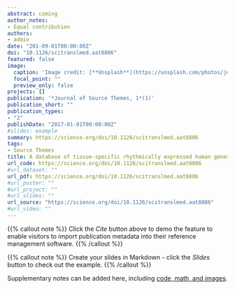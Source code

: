 ```yaml
---
abstract: coming
author_notes:
- Equal contribution
authors:
- admin
date: "201-09-01T00:00:00Z"
doi: "10.1126/scitranslmed.aat8806"
featured: false
image:
  caption: 'Image credit: [**Unsplash**](https://unsplash.com/photos/jdD8gXaTZsc)'
  focal_point: ""
  preview_only: false
projects: []
publication: '*Journal of Source Themes, 1*(1)'
publication_short: ""
publication_types:
- "2"
publishDate: "2017-01-01T00:00:00Z"
#slides: example
summary: https://science.org/doi/10.1126/scitranslmed.aat8806
tags:
- Source Themes
title: A database of tissue-specific rhythmically expressed human genes has potential applications in circadian medicine
url_code: https://science.org/doi/10.1126/scitranslmed.aat8806
#url_dataset: ""
url_pdf: https://science.org/doi/10.1126/scitranslmed.aat8806
#url_poster: ""
#url_project: ""
#url_slides: ""
url_source: "https://science.org/doi/10.1126/scitranslmed.aat8806"
#url_video: ""
---
```


{{% callout note %}}
Click the *Cite* button above to demo the feature to enable visitors to import publication metadata into their reference management software.
{{% /callout %}}

{{% callout note %}}
Create your slides in Markdown - click the *Slides* button to check out the example.
{{% /callout %}}

Supplementary notes can be added here, including [code, math, and images](https://wowchemy.com/docs/writing-markdown-latex/).

